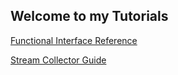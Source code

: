 ## Welcome to my Tutorials

[Functional Interface Reference](https://ifthen2.github.io/Tutorials/functional-interfaces)

[Stream Collector Guide](https://ifthen2.github.io/Tutorials/collector)
